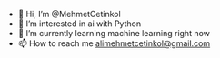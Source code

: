 - 👋 Hi, I’m @MehmetCetinkol
- 👀 I’m interested in ai with Python 
- 🌱 I’m currently learning machine learning right now
- 📫 How to reach me alimehmetcetinkol@gmail.com

<!---
MehmetCetinkol/MehmetCetinkol is a ✨ special ✨ repository because its `README.md` (this file) appears on your GitHub profile.
You can click the Preview link to take a look at your changes.
--->
